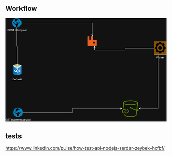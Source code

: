 #

## Workflow

<img src="./workflow.png">

## tests

https://www.linkedin.com/pulse/how-test-api-nodejs-serdar-zeybek-hxfbf/
